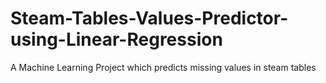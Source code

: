 # Steam-Tables-Values-Predictor-using-Linear-Regression
A Machine Learning Project which predicts missing values in steam tables

